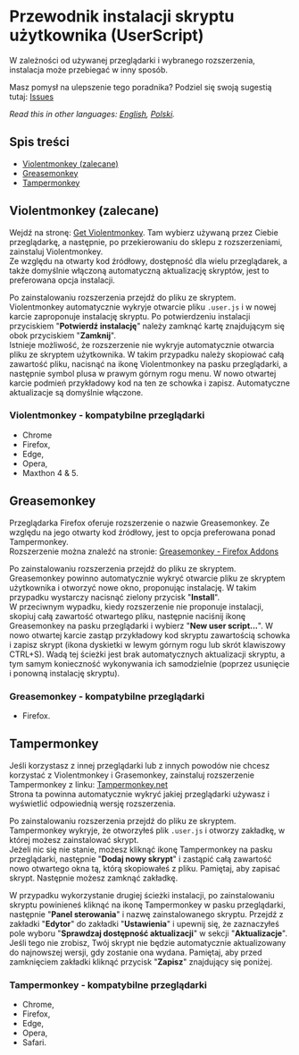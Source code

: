 # Przewodnik instalacji skryptu użytkownika (UserScript)

W zależności od używanej przeglądarki i wybranego rozszerzenia, instalacja może przebiegać w inny sposób.

Masz pomysł na ulepszenie tego poradnika? Podziel się swoją sugestią tutaj: [Issues](https://github.com/sz3lbi/userscipt-installation-tutorial/issues)

_Read this in other languages: [English](README.md), [Polski](README.pl.md)._

## Spis treści

- [Violentmonkey (zalecane)](#violentmonkey-zalecane)
- [Greasemonkey](#greasemonkey)
- [Tampermonkey](#tampermonkey)

## Violentmonkey (zalecane)

Wejdź na stronę: [Get Violentmonkey](https://violentmonkey.github.io/get-it/). Tam wybierz używaną przez Ciebie przeglądarkę, a następnie, po przekierowaniu do sklepu z rozszerzeniami, zainstaluj Violentmonkey.  
Ze względu na otwarty kod źródłowy, dostępność dla wielu przeglądarek, a także domyślnie włączoną automatyczną aktualizację skryptów, jest to preferowana opcja instalacji.

Po zainstalowaniu rozszerzenia przejdź do pliku ze skryptem. Violentmonkey automatycznie wykryje otwarcie pliku `.user.js` i w nowej karcie zaproponuje instalację skryptu. Po potwierdzeniu instalacji przyciskiem "**Potwierdź instalację**" należy zamknąć kartę znajdującym się obok przyciskiem "**Zamknij**".  
Istnieje możliwość, że rozszerzenie nie wykryje automatycznie otwarcia pliku ze skryptem użytkownika. W takim przypadku należy skopiować całą zawartość pliku, nacisnąć na ikonę Violentmonkey na pasku przeglądarki, a następnie symbol plusa w prawym górnym rogu menu. W nowo otwartej karcie podmień przykładowy kod na ten ze schowka i zapisz. Automatyczne aktualizacje są domyślnie włączone.

### Violentmonkey - kompatybilne przeglądarki

- Chrome
- Firefox,
- Edge,
- Opera,
- Maxthon 4 & 5.

## Greasemonkey

Przeglądarka Firefox oferuje rozszerzenie o nazwie Greasemonkey. Ze względu na jego otwarty kod źródłowy, jest to opcja preferowana ponad Tampermonkey.  
Rozszerzenie można znaleźć na stronie: [Greasemonkey - Firefox Addons](https://addons.mozilla.org/pl/firefox/addon/greasemonkey/)

Po zainstalowaniu rozszerzenia przejdź do pliku ze skryptem. Greasemonkey powinno automatycznie wykryć otwarcie pliku ze skryptem użytkownika i otworzyć nowe okno, proponując instalację. W takim przypadku wystarczy nacisnąć zielony przycisk "**Install**".  
W przeciwnym wypadku, kiedy rozszerzenie nie proponuje instalacji, skopiuj całą zawartość otwartego pliku, następnie naciśnij ikonę Greasemonkey na pasku przeglądarki i wybierz "**New user script...**". W nowo otwartej karcie zastąp przykładowy kod skryptu zawartością schowka i zapisz skrypt (ikona dyskietki w lewym górnym rogu lub skrót klawiszowy CTRL+S). Wadą tej ścieżki jest brak automatycznych aktualizacji skryptu, a tym samym konieczność wykonywania ich samodzielnie (poprzez usunięcie i ponowną instalację skryptu).

### Greasemonkey - kompatybilne przeglądarki

- Firefox.

## Tampermonkey

Jeśli korzystasz z innej przeglądarki lub z innych powodów nie chcesz korzystać z Violentmonkey i Grasemonkey, zainstaluj rozszerzenie Tampermonkey z linku: [Tampermonkey.net](https://www.tampermonkey.net/)  
Strona ta powinna automatycznie wykryć jakiej przeglądarki używasz i wyświetlić odpowiednią wersję rozszerzenia.

Po zainstalowaniu rozszerzenia przejdź do pliku ze skryptem. Tampermonkey wykryje, że otworzyłeś plik `.user.js` i otworzy zakładkę, w której możesz zainstalować skrypt.  
Jeżeli nic się nie stanie, możesz kliknąć ikonę Tampermonkey na pasku przeglądarki, następnie "**Dodaj nowy skrypt**" i zastąpić całą zawartość nowo otwartego okna tą, którą skopiowałeś z pliku. Pamiętaj, aby zapisać skrypt. Następnie możesz zamknąć zakładkę.

W przypadku wykorzystanie drugiej ścieżki instalacji, po zainstalowaniu skryptu powinieneś kliknąć na ikonę Tampermonkey w pasku przeglądarki, następnie "**Panel sterowania**" i nazwę zainstalowanego skryptu. Przejdź z zakładki "**Edytor**" do zakładki "**Ustawienia**" i upewnij się, że zaznaczyłeś pole wyboru "**Sprawdzaj dostępność aktualizacji**" w sekcji "**Aktualizacje**". Jeśli tego nie zrobisz, Twój skrypt nie będzie automatycznie aktualizowany do najnowszej wersji, gdy zostanie ona wydana. Pamiętaj, aby przed zamknięciem zakładki kliknąć przycisk "**Zapisz**" znajdujący się poniżej.

### Tampermonkey - kompatybilne przeglądarki

- Chrome,
- Firefox,
- Edge,
- Opera,
- Safari.
